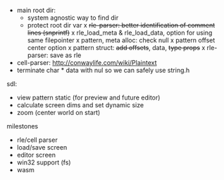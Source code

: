 - main root dir:
    - system agnostic way to find dir
    - protect root dir var
x ~~rle-parser: better identification of comment lines (snprintf)~~
x rle_load_meta & rle_load_data, option for using same filepointer
x pattern, meta alloc: check null
x pattern offset center option
x pattern struct: ~~add offsets~~, data, ~~type props~~
x rle-parser: save as rle
- cell-parser: http://conwaylife.com/wiki/Plaintext
- terminate char * data with nul so we can safely use string.h

sdl:
- view pattern static (for preview and future editor)
- calculate screen dims and set dynamic size
- zoom (center world on start)

milestones
 - rle/cell parser
 - load/save screen
 - editor screen
 - win32 support (fs)
 - wasm
